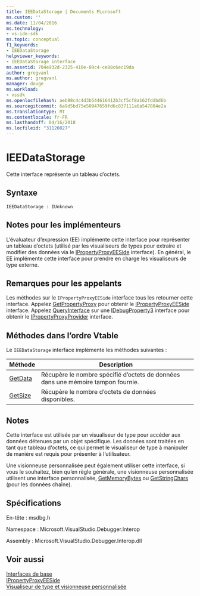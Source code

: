 ```yaml
---
title: IEEDataStorage | Documents Microsoft
ms.custom: ''
ms.date: 11/04/2016
ms.technology:
- vs-ide-sdk
ms.topic: conceptual
f1_keywords:
- IEEDataStorage
helpviewer_keywords:
- IEEDataStorage interface
ms.assetid: 704e932d-2325-410e-89c4-ce88c6ec19da
author: gregvanl
ms.author: gregvanl
manager: douge
ms.workload:
- vssdk
ms.openlocfilehash: aeb98c4c4d3b544616412b3cf5cf8a162fddbd6b
ms.sourcegitcommit: 6a9d5bd75e50947659fd6c837111a6a547884e2a
ms.translationtype: MT
ms.contentlocale: fr-FR
ms.lasthandoff: 04/16/2018
ms.locfileid: "31120827"
---
```

# <a name="ieedatastorage"></a>IEEDataStorage
Cette interface représente un tableau d’octets.  
  
## <a name="syntax"></a>Syntaxe  
  
```  
IEEDataStorage : IUnknown  
```  
  
## <a name="notes-for-implementers"></a>Notes pour les implémenteurs  
 L’évaluateur d’expression (EE) implémente cette interface pour représenter un tableau d’octets (utilisé par les visualiseurs de types pour extraire et modifier des données via le [IPropertyProxyEESide](../../../extensibility/debugger/reference/ipropertyproxyeeside.md) interface). En général, le EE implémente cette interface pour prendre en charge les visualiseurs de type externe.  
  
## <a name="notes-for-callers"></a>Remarques pour les appelants  
 Les méthodes sur le `IPropertyProxyEESide` interface tous les retourner cette interface. Appelez [GetPropertyProxy](../../../extensibility/debugger/reference/ipropertyproxyprovider-getpropertyproxy.md) pour obtenir le [IPropertyProxyEESide](../../../extensibility/debugger/reference/ipropertyproxyeeside.md) interface. Appelez [QueryInterface](/cpp/atl/queryinterface) sur une [IDebugProperty3](../../../extensibility/debugger/reference/idebugproperty3.md) interface pour obtenir le [IPropertyProxyProvider](../../../extensibility/debugger/reference/ipropertyproxyprovider.md) interface.  
  
## <a name="methods-in-vtable-order"></a>Méthodes dans l’ordre Vtable  
 Le `IEEDataStorage` interface implémente les méthodes suivantes :  
  
|Méthode|Description|  
|------------|-----------------|  
|[GetData](../../../extensibility/debugger/reference/ieedatastorage-getdata.md)|Récupère le nombre spécifié d’octets de données dans une mémoire tampon fournie.|  
|[GetSize](../../../extensibility/debugger/reference/ieedatastorage-getsize.md)|Récupère le nombre d’octets de données disponibles.|  
  
## <a name="remarks"></a>Notes  
 Cette interface est utilisée par un visualiseur de type pour accéder aux données détenues par un objet spécifique. Les données sont traitées en tant que tableau d’octets, ce qui permet le visualiseur de type à manipuler de manière est requis pour présenter à l’utilisateur.  
  
 Une visionneuse personnalisée peut également utiliser cette interface, si vous le souhaitez, bien qu’en règle générale, une visionneuse personnalisée utilisent une interface personnalisée, [GetMemoryBytes](../../../extensibility/debugger/reference/idebugproperty2-getmemorybytes.md) ou [GetStringChars](../../../extensibility/debugger/reference/idebugproperty3-getstringchars.md) (pour les données chaîne).  
  
## <a name="requirements"></a>Spécifications  
 En-tête : msdbg.h  
  
 Namespace : Microsoft.VisualStudio.Debugger.Interop  
  
 Assembly : Microsoft.VisualStudio.Debugger.Interop.dll  
  
## <a name="see-also"></a>Voir aussi  
 [Interfaces de base](../../../extensibility/debugger/reference/core-interfaces.md)   
 [IPropertyProxyEESide](../../../extensibility/debugger/reference/ipropertyproxyeeside.md)   
 [Visualiseur de type et visionneuse personnalisée](../../../extensibility/debugger/type-visualizer-and-custom-viewer.md)